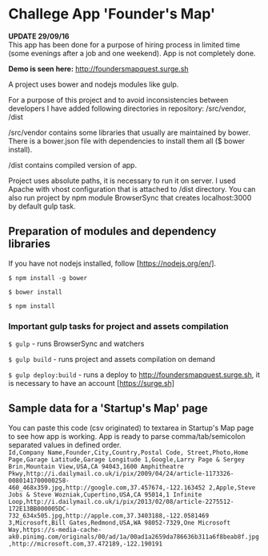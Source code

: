 # Challege App 'Founder's Map'

**UPDATE 29/09/16**  
This app has been done for a purpose of hiring process in limited time (some evenings after a job and one weekend). App is not completely done.

**Demo is seen here:**
http://foundersmapquest.surge.sh

A project uses bower and nodejs modules like gulp.

For a purpose of this project and to avoid inconsistencies between developers I have added following directories in repository: /src/vendor, /dist

/src/vendor contains some libraries that usually are maintained by bower. There is a bower.json file with dependencies to install them all ($ bower install).

/dist contains compiled version of app.

Project uses absolute paths, it is necessary to run it on server. I used Apache with vhost configuration that is attached to /dist directory.
You can also run project by npm module BrowserSync that creates localhost:3000 by default gulp task.


## Preparation of modules and dependency libraries

If you have not nodejs installed, follow [https://nodejs.org/en/].

`$ npm install -g bower` 

`$ bower install`

`$ npm install`

### Important gulp tasks for project and assets compilation

`$ gulp` - runs BrowserSync and watchers

`$ gulp build` - runs project and assets compilation on demand

`$ gulp deploy:build` - runs a deploy to http://foundersmapquest.surge.sh, it is necessary to have an account [https://surge.sh]

## Sample data for a 'Startup's Map' page ##
You can paste this code (csv originated) to textarea in Startup's Map page to see how app is working. App is ready to parse comma/tab/semicolon separated values in defined order.    
`Id,Company Name,Founder,City,Country,Postal Code, Street,Photo,Home Page,Garage Latitude,Garage Longitude
1,Google,Larry Page & Sergey Brin,Mountain View,USA,CA 94043,1600 Amphitheatre Pkwy,http://i.dailymail.co.uk/i/pix/2009/04/24/article-1173326-0080141700000258-460_468x359.jpg,http://google.com,37.457674,-122.163452
2,Apple,Steve Jobs & Steve Wozniak,Cupertino,USA,CA 95014,1 Infinite Loop,http://i.dailymail.co.uk/i/pix/2013/02/08/article-2275512-172E13BB000005DC-732_634x505.jpg,http://apple.com,37.3403188,-122.0581469
3,Microsoft,Bill Gates,Redmond,USA,WA 98052-7329,One Microsoft Way,https://s-media-cache-ak0.pinimg.com/originals/00/ad/1a/00ad1a2659da786636b311a6f8beab8f.jpg,http://microsoft.com,37.472189,-122.190191`